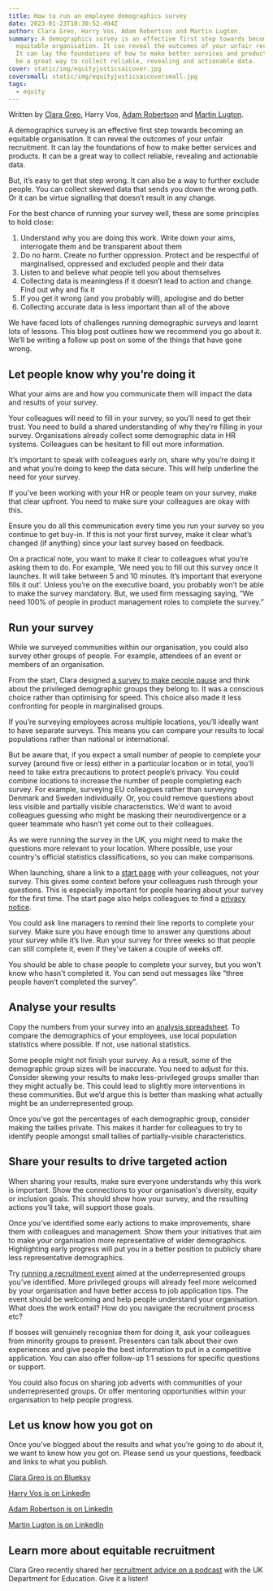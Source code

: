 ```yaml
---
title: How to run an employee demographics survey
date: 2023-01-23T10:30:52.494Z
author: Clara Greo, Harry Vos, Adam Robertson and Martin Lugton.
summary: A demographics survey is an effective first step towards becoming an
  equitable organisation. It can reveal the outcomes of your unfair recruitment.
  It can lay the foundations of how to make better services and products. It can
  be a great way to collect reliable, revealing and actionable data.
cover: static/img/equityjusticsaicover.jpg
coversmall: static/img/equityjusticsaicoversmall.jpg
tags:
  - equity
---
```

Written by [Clara Greo](https://www.claragreo.com/), Harry Vos, [Adam Robertson](https://www.linkedin.com/in/robertsonadam31/) and [Martin Lugton](http://www.martinlugton.com/).


A demographics survey is an effective first step towards becoming an equitable organisation. It can reveal the outcomes of your unfair recruitment. It can lay the foundations of how to make better services and products. It can be a great way to collect reliable, revealing and actionable data.

But, it’s easy to get that step wrong. It can also be a way to further exclude people. You can collect skewed data that sends you down the wrong path. Or it can be virtue signalling that doesn’t result in any change.

For the best chance of running your survey well, these are some principles to hold close:

1.  Understand why you are doing this work. Write down your aims, interrogate them and be transparent about them
2.  Do no harm. Create no further oppression. Protect and be respectful of marginalised, oppressed and excluded people and their data
3.  Listen to and believe what people tell you about themselves
4.  Collecting data is meaningless if it doesn’t lead to action and change. Find out why and fix it
5.  If you get it wrong (and you probably will), apologise and do better
6.  Collecting accurate data is less important than all of the above

We have faced lots of challenges running demographic surveys and learnt lots of lessons. This blog post outlines how we recommend you go about it. We’ll be writing a follow up post on some of the things that have gone wrong.

## Let people know why you’re doing it

What your aims are and how you communicate them will impact the data and results of your survey.

Your colleagues will need to fill in your survey, so you’ll need to get their trust. You need to build a shared understanding of why they’re filling in your survey. Organisations already collect some demographic data in HR systems. Colleagues can be hesitant to fill out more information.

It’s important to speak with colleagues early on, share why you’re doing it and what you’re doing to keep the data secure. This will help underline the need for your survey.

If you’ve been working with your HR or people team on your survey, make that clear upfront. You need to make sure your colleagues are okay with this.

Ensure you do all this communication every time you run your survey so you continue to get buy-in. If this is not your first survey, make it clear what’s changed (if anything) since your last survey based on feedback.

On a practical note, you want to make it clear to colleagues what you’re asking them to do. For example, ‘We need you to fill out this survey once it launches. It will take between 5 and 10 minutes. It’s important that everyone fills it out’. Unless you’re on the executive board, you probably won’t be able to make the survey mandatory. But, we used firm messaging saying, “We need 100% of people in product management roles to complete the survey.”

## Run your survey

While we surveyed communities within our organisation, you could also survey other groups of people. For example, attendees of an event or members of an organisation.

From the start, Clara designed  [a survey to make people pause](https://padlet.com/vosageroll/mazp3i7yuss5d6f5)  and think about the privileged demographic groups they belong to. It was a conscious choice rather than optimising for speed. This choice also made it less confronting for people in marginalised groups.

If you’re surveying employees across multiple locations, you’ll ideally want to have separate surveys. This means you can compare your results to local populations rather than national or international.

But be aware that, if you expect a small number of people to complete your survey (around five or less) either in a particular location or in total, you'll need to take extra precautions to protect people’s privacy. You could combine locations to increase the number of people completing each survey. For example, surveying EU colleagues rather than surveying Denmark and Sweden individually. Or, you could remove questions about less visible and partially visible characteristics. We'd want to avoid colleagues guessing who might be masking their neurodivergence or a queer teammate who hasn’t yet come out to their colleagues.

As we were running the survey in the UK, you might need to make the questions more relevant to your location. Where possible, use your country's official statistics classifications, so you can make comparisons.

When launching, share a link to a  [start page](https://docs.google.com/document/d/1srBpVw3eFRNZns0_pQUunjXECjUMXsg3c8k7tcivEPs/edit?usp=share_link)  with your colleagues, not your survey. This gives some context before your colleagues rush through your questions. This is especially important for people hearing about your survey for the first time. The start page also helps colleagues to find a  [privacy notice](https://docs.google.com/document/d/12oEy2Vt4gkodqxq3z3wkMjHLYeYeHK_i1U81PrnyTsM/edit?usp=sharing).

You could ask line managers to remind their line reports to complete your survey. Make sure you have enough time to answer any questions about your survey while it’s live. Run your survey for three weeks so that people can still complete it, even if they’ve taken a couple of weeks off.

You should be able to chase people to complete your survey, but you won't know who hasn't completed it. You can send out messages like “three people haven’t completed the survey”.

## Analyse your results

Copy the numbers from your survey into an  [analysis spreadsheet](https://docs.google.com/spreadsheets/d/1okMRWA5nvjgfTCkXGXbC80i_MvY-cAOsg1IFP9i9Vlo/edit?skip_itp2_check=true#gid=0). To compare the demographics of your employees, use local population statistics where possible. If not, use national statistics.

Some people might not finish your survey. As a result, some of the demographic group sizes will be inaccurate. You need to adjust for this. Consider skewing your results to make less-privileged groups smaller than they might actually be. This could lead to slightly more interventions in these communities. But we’d argue this is better than masking what actually might be an underrepresented group.

Once you've got the percentages of each demographic group, consider making the tallies private. This makes it harder for colleagues to try to identify people amongst small tallies of partially-visible characteristics.

## Share your results to drive targeted action

When sharing your results, make sure everyone understands why this work is important. Show the connections to your organisation's diversity, equity or inclusion goals. This should show how your survey, and the resulting actions you’ll take, will support those goals.

Once you’ve identified some early actions to make improvements, share them with colleagues and management. Show them your initiatives that aim to make your organisation more representative of wider demographics. Highlighting early progress will put you in a better position to publicly share less representative demographics.

Try  [running a recruitment event](https://designnotes.blog.gov.uk/2022/01/19/how-to-run-a-careers-event-to-increase-the-diversity-of-your-team/)  aimed at the underrepresented groups you’ve identified. More privileged groups will already feel more welcomed by your organisation and have better access to job application tips. The event should be welcoming and help people understand your organisation. What does the work entail? How do you navigate the recruitment process etc?

If bosses will genuinely recognise them for doing it, ask your colleagues from minority groups to present. Presenters can talk about their own experiences and give people the best information to put in a competitive application. You can also offer follow-up 1:1 sessions for specific questions or support.

You could also focus on sharing job adverts with communities of your underrepresented groups. Or offer mentoring opportunities within your organisation to help people progress.

## Let us know how you got on

Once you’ve blogged about the results and what you’re going to do about it, we want to know how you got on. Please send us your questions, feedback and links to what you publish.

[Clara Greo is on Blueksy](https://bsky.app/profile/claragt.bsky.social)

[Harry Vos is on LinkedIn](https://www.linkedin.com/in/harryjvos/)

[Adam Robertson is on LinkedIn](https://www.linkedin.com/in/robertsonadam31/)

[Martin Lugton is on LinkedIn](https://uk.linkedin.com/in/martin-lugton)

## Learn more about equitable recruitment

Clara Greo recently shared her  [recruitment advice on a podcast](https://dfedigital.blog.gov.uk/2023/02/21/podcast-2-ep-5/)  with the UK Department for Education. Give it a listen!